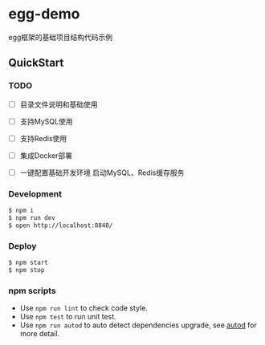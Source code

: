 # egg-demo

egg框架的基础项目结构代码示例

## QuickStart



### TODO

- [ ] 目录文件说明和基础使用
- [ ] 支持MySQL使用
- [ ] 支持Redis使用
- [ ] 集成Docker部署
- [ ] 一键配置基础开发环境 启动MySQL、Redis缓存服务


### Development

```bash
$ npm i
$ npm run dev
$ open http://localhost:8848/
```


### Deploy

```bash
$ npm start
$ npm stop
```

### npm scripts

- Use `npm run lint` to check code style.
- Use `npm test` to run unit test.
- Use `npm run autod` to auto detect dependencies upgrade, see [autod](https://www.npmjs.com/package/autod) for more detail.


[egg]: https://eggjs.org